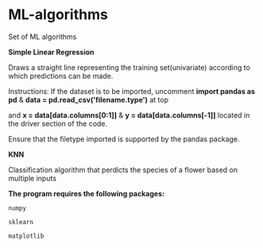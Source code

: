# ML-algorithms
Set of ML algorithms

**Simple Linear Regression**

Draws a straight line representing the training set(univariate) according to which predictions can be made.

Instructions:
	If the dataset is to be imported, uncomment **import pandas as pd** & **data = pd.read_csv('filename.type')** at top

and  **x = data[data.columns[0:1]]** & **y = data[data.columns[-1]]** located in the driver section of the code.

Ensure that the filetype imported is supported by the pandas package.

**KNN**

Classification algorithm that perdicts the species of a flower based on multiple inputs


**The program requires the following packages:**

	numpy
	
	sklearn

	matplotlib
	

